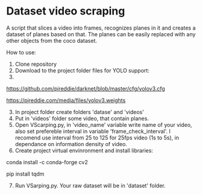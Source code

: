 # Dataset video scraping
A script that slices a video into frames, recognizes planes in it and creates a dataset of planes based on that. The planes can be easily replaced with any other objects from the coco dataset.


How to use:

1. Clone repository
2. Download to the project folder files for YOLO support:
3. 
https://github.com/pjreddie/darknet/blob/master/cfg/yolov3.cfg

https://pjreddie.com/media/files/yolov3.weights

3. In project folder create folders 'datase' and 'videos'
4. Put in 'videos' folder some video, that contain planes.
5. Open VScarping.py, in 'video_name' variable write name of your video, also set prefereble interval in variable 'frame_check_interval'. I recomend use interval from 25 to 125 for 25fps video (1s to 5s), in dependance on information density of video.
6. Create project virtual envinronment and install libraries:

conda install -c conda-forge cv2

pip install tqdm

7. Run VSarping.py. Your raw dataset will be in 'dataset' folder.

